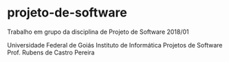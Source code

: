 # projeto-de-software

Trabalho em grupo da disciplina de Projeto de Software 2018/01

Universidade Federal de Goiás
Instituto de Informática
Projetos de Software
Prof. Rubens de Castro Pereira


